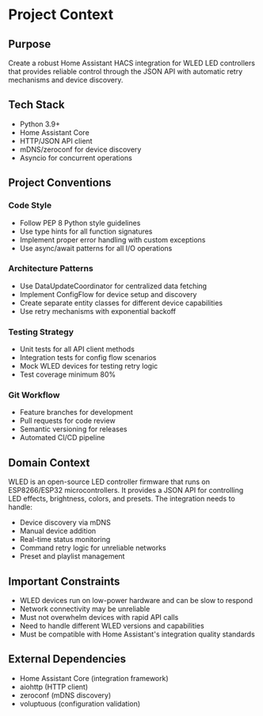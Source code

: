 # Project Context

## Purpose
Create a robust Home Assistant HACS integration for WLED LED controllers that provides reliable control through the JSON API with automatic retry mechanisms and device discovery.

## Tech Stack
- Python 3.9+
- Home Assistant Core
- HTTP/JSON API client
- mDNS/zeroconf for device discovery
- Asyncio for concurrent operations

## Project Conventions

### Code Style
- Follow PEP 8 Python style guidelines
- Use type hints for all function signatures
- Implement proper error handling with custom exceptions
- Use async/await patterns for all I/O operations

### Architecture Patterns
- Use DataUpdateCoordinator for centralized data fetching
- Implement ConfigFlow for device setup and discovery
- Create separate entity classes for different device capabilities
- Use retry mechanisms with exponential backoff

### Testing Strategy
- Unit tests for all API client methods
- Integration tests for config flow scenarios
- Mock WLED devices for testing retry logic
- Test coverage minimum 80%

### Git Workflow
- Feature branches for development
- Pull requests for code review
- Semantic versioning for releases
- Automated CI/CD pipeline

## Domain Context
WLED is an open-source LED controller firmware that runs on ESP8266/ESP32 microcontrollers. It provides a JSON API for controlling LED effects, brightness, colors, and presets. The integration needs to handle:
- Device discovery via mDNS
- Manual device addition
- Real-time status monitoring
- Command retry logic for unreliable networks
- Preset and playlist management

## Important Constraints
- WLED devices run on low-power hardware and can be slow to respond
- Network connectivity may be unreliable
- Must not overwhelm devices with rapid API calls
- Need to handle different WLED versions and capabilities
- Must be compatible with Home Assistant's integration quality standards

## External Dependencies
- Home Assistant Core (integration framework)
- aiohttp (HTTP client)
- zeroconf (mDNS discovery)
- voluptuous (configuration validation)
